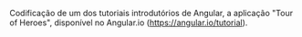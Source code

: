 Codificação de um dos tutoriais introdutórios de Angular, a aplicação "Tour of Heroes", disponível no Angular.io (https://angular.io/tutorial).